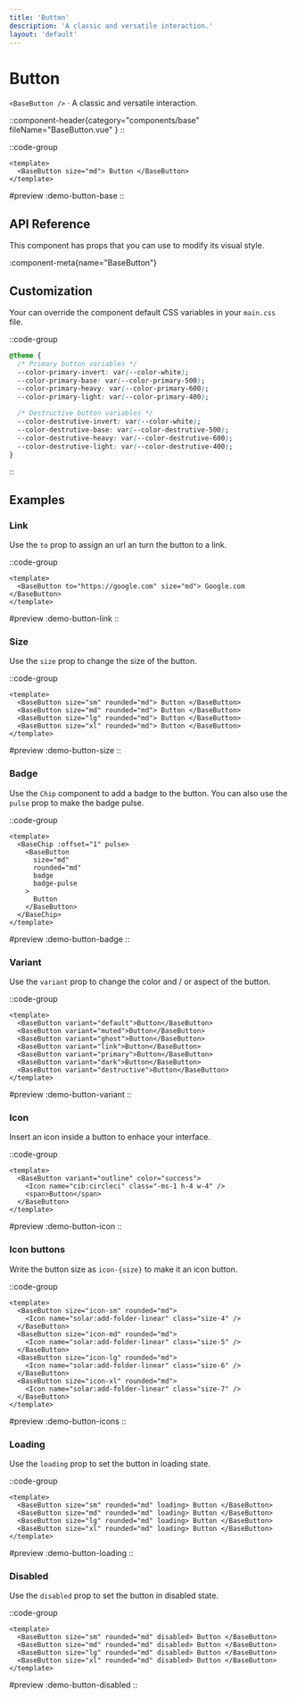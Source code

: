 ```yaml
---
title: 'Button'
description: 'A classic and versatile interaction.'
layout: 'default'
---
```


# Button

`<BaseButton />` · A classic and versatile interaction.

::component-header{category="components/base" fileName="BaseButton.vue" }
::

::code-group

```vue [DemoButtonBase.vue]
<template>
  <BaseButton size="md"> Button </BaseButton>
</template>
```

#preview
:demo-button-base
::

## API Reference

This component has props that you can use to modify its visual style.

:component-meta{name="BaseButton"}

## Customization

Your can override the component default CSS variables in your `main.css` file.

::code-group

```css [main.css]
@theme {
  /* Primary button variables */
  --color-primary-invert: var(--color-white);
  --color-primary-base: var(--color-primary-500);
  --color-primary-heavy: var(--color-primary-600);
  --color-primary-light: var(--color-primary-400);

  /* Destructive button variables */
  --color-destrutive-invert: var(--color-white);
  --color-destrutive-base: var(--color-destrutive-500);
  --color-destrutive-heavy: var(--color-destrutive-600);
  --color-destrutive-light: var(--color-destrutive-400);
}
```

::

## Examples

### Link

Use the `to` prop to assign an url an turn the button to a link.

::code-group

```vue [DemoButtonLink.vue]
<template>
  <BaseButton to="https://google.com" size="md"> Google.com </BaseButton>
</template>
```

#preview
:demo-button-link
::

### Size

Use the `size` prop to change the size of the button.

::code-group

```vue [DemoButtonSize.vue]
<template>
  <BaseButton size="sm" rounded="md"> Button </BaseButton>
  <BaseButton size="md" rounded="md"> Button </BaseButton>
  <BaseButton size="lg" rounded="md"> Button </BaseButton>
  <BaseButton size="xl" rounded="md"> Button </BaseButton>
</template>
```

#preview
:demo-button-size
::

### Badge

Use the `Chip` component to add a badge to the button. You can also use the `pulse` prop to make the badge pulse.

::code-group

```vue [DemoButtonBadge.vue]
<template>
  <BaseChip :offset="1" pulse>
    <BaseButton
      size="md"
      rounded="md"
      badge
      badge-pulse
    >
      Button
    </BaseButton>
  </BaseChip>
</template>
```

#preview
:demo-button-badge
::

### Variant

Use the `variant` prop to change the color and / or aspect of the button.

::code-group

```vue [DemoButtonVariant.vue]
<template>
  <BaseButton variant="default">Button</BaseButton>
  <BaseButton variant="muted">Button</BaseButton>
  <BaseButton variant="ghost">Button</BaseButton>
  <BaseButton variant="link">Button</BaseButton>
  <BaseButton variant="primary">Button</BaseButton>
  <BaseButton variant="dark">Button</BaseButton>
  <BaseButton variant="destructive">Button</BaseButton>
</template>
```

#preview
:demo-button-variant
::

### Icon

Insert an icon inside a button to enhace your interface.

::code-group

```vue [DemoButtonIcon.vue]
<template>
  <BaseButton variant="outline" color="success">
    <Icon name="cib:circleci" class="-ms-1 h-4 w-4" />
    <span>Button</span>
  </BaseButton>
</template>
```

#preview
:demo-button-icon
::

### Icon buttons

Write the button size as `icon-{size}` to make it an icon button.

::code-group

```vue [DemoButtonIcons.vue]
<template>
  <BaseButton size="icon-sm" rounded="md">
    <Icon name="solar:add-folder-linear" class="size-4" />
  </BaseButton>
  <BaseButton size="icon-md" rounded="md">
    <Icon name="solar:add-folder-linear" class="size-5" />
  </BaseButton>
  <BaseButton size="icon-lg" rounded="md">
    <Icon name="solar:add-folder-linear" class="size-6" />
  </BaseButton>
  <BaseButton size="icon-xl" rounded="md">
    <Icon name="solar:add-folder-linear" class="size-7" />
  </BaseButton>
</template>
```

#preview
:demo-button-icons
::


### Loading

Use the `loading` prop to set the button in loading state.

::code-group

```vue [DemoButtonLoading.vue]
<template>
  <BaseButton size="sm" rounded="md" loading> Button </BaseButton>
  <BaseButton size="md" rounded="md" loading> Button </BaseButton>
  <BaseButton size="lg" rounded="md" loading> Button </BaseButton>
  <BaseButton size="xl" rounded="md" loading> Button </BaseButton>
</template>
```

#preview
:demo-button-loading
::

### Disabled

Use the `disabled` prop to set the button in disabled state.

::code-group

```vue [DemoButtonDisabled.vue]
<template>
  <BaseButton size="sm" rounded="md" disabled> Button </BaseButton>
  <BaseButton size="md" rounded="md" disabled> Button </BaseButton>
  <BaseButton size="lg" rounded="md" disabled> Button </BaseButton>
  <BaseButton size="xl" rounded="md" disabled> Button </BaseButton>
</template>
```

#preview
:demo-button-disabled
::
